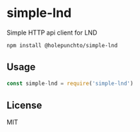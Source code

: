 # simple-lnd

Simple HTTP api client for LND

```
npm install @holepunchto/simple-lnd
```

## Usage

``` js
const simple-lnd = require('simple-lnd')
```

## License

MIT
